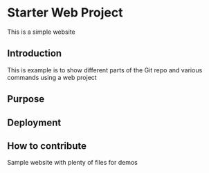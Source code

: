 # Starter Web Project

This is a simple website

## Introduction

This is example is to show different parts of the Git repo and various commands using a web project

## Purpose

## Deployment

## How to contribute

Sample website with plenty of files for demos